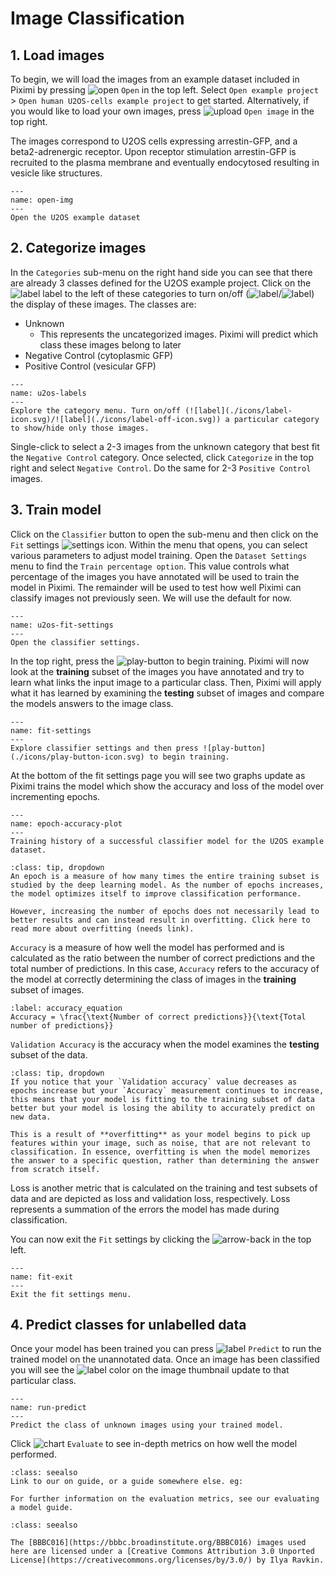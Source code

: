 # Image Classification
## 1. Load images

To begin, we will load the images from an example dataset included in Piximi by pressing ![open](./icons/open-folder-icon.svg) `Open` in the top left. Select `Open example project` > `Open human U2OS-cells example project` to get started. Alternatively, if you would like to load your own images, press ![upload](./icons/cloud-upload-icon.svg) `Open image` in the top right.

The images correspond to U2OS cells expressing arrestin-GFP, and a beta2-adrenergic receptor. Upon receptor stimulation arrestin-GFP is recruited to the plasma membrane and eventually endocytosed resulting in vesicle like structures.   


```{figure} ./img/user-guide-open-img.png
---
name: open-img
---
Open the U2OS example dataset
```

## 2. Categorize images

In the `Categories` sub-menu on the right hand side you can see that there are already 3 classes defined for the U2OS example project. Click on the ![label](./icons/label-icon.svg) label to the left of these categories to turn on/off (![label](./icons/label-icon.svg)/![label](./icons/label-off-icon.svg)) the display of these images. The classes are:
- Unknown
  - This represents the uncategorized images. Piximi will predict which class these images belong to later
- Negative Control (cytoplasmic GFP)
- Positive Control (vesicular GFP)

```{figure} ./img/user-guide-u2os-label-highlight.png
---
name: u2os-labels
---
Explore the category menu. Turn on/off (![label](./icons/label-icon.svg)/![label](./icons/label-off-icon.svg)) a particular category to show/hide only those images.
```

<!-- ```{margin} 
**Terminology**: We categorize into classes
``` -->

Single-click to select a 2-3 images from the unknown category that best fit the `Negative Control` category. Once selected, click `Categorize` in the top right and select `Negative Control`. Do the same for 2-3 `Positive Control` images.

<!-- ```{admonition} How many images should I categorize?
:class: tip, dropdown
Should this info be added? Something like:
Click here for considerations when categorizing your images and deciding on how many images to add to each category.
``` -->

## 3. Train model

Click on the `Classifier` button to open the sub-menu and then click on the `Fit` settings ![settings](./icons/settings-icon.svg) icon. Within the menu that opens, you can select various parameters to adjust model training. Open the `Dataset Settings` menu to find the `Train percentage option`. This value controls what percentage of the images you have annotated will be used to train the model in Piximi. The remainder will be used to test how well Piximi can classify images not previously seen. We will use the default for now.

```{figure} ./img/user-guide-u2os-fit-settings.png
---
name: u2os-fit-settings
---
Open the classifier settings.
```

In the top right, press the ![play-button](./icons/play-button-icon.svg) to begin training. Piximi will now look at the **training** subset of the images you have annotated and try to learn what links the input image to a particular class. Then, Piximi will apply what it has learned by examining the **testing** subset of images and compare the models answers to the image class.

```{figure} ./img/user-guide-run-fit.png
---
name: fit-settings
---
Explore classifier settings and then press ![play-button](./icons/play-button-icon.svg) to begin training.
```

At the bottom of the fit settings page you will see two graphs update as Piximi trains the model which show the accuracy and loss of the model over incrementing epochs.

```{figure} ./img/user-guide-accuracy-plot.png
---
name: epoch-accuracy-plot
---
Training history of a successful classifier model for the U2OS example dataset.
```

```{admonition} What is an epoch?
:class: tip, dropdown
An epoch is a measure of how many times the entire training subset is studied by the deep learning model. As the number of epochs increases, the model optimizes itself to improve classification performance.

However, increasing the number of epochs does not necessarily lead to better results and can instead result in overfitting. Click here to read more about overfitting (needs link).
```

`Accuracy` is a measure of how well the model has performed and is calculated as the ratio between the number of correct predictions and the total number of predictions. In this case, `Accuracy` refers to the accuracy of the model at correctly determining the class of images in the **training** subset of images.

<!-- https://developers.google.com/machine-learning/crash-course/classification/accuracy -->
```{math}
:label: accuracy_equation
Accuracy = \frac{\text{Number of correct predictions}}{\text{Total number of predictions}}
```

`Validation Accuracy` is the accuracy when the model examines the **testing** subset of the data. 

```{admonition} Validation accuracy vs accuracy
:class: tip, dropdown
If you notice that your `Validation accuracy` value decreases as epochs increase but your `Accuracy` measurement continues to increase, this means that your model is fitting to the training subset of data better but your model is losing the ability to accurately predict on new data.

This is a result of **overfitting** as your model begins to pick up features within your image, such as noise, that are not relevant to classification. In essence, overfitting is when the model memorizes the answer to a specific question, rather than determining the answer from scratch itself.
```

Loss is another metric that is calculated on the training and test subsets of data and are depicted as loss and validation loss, respectively. Loss represents a summation of the errors the model has made during classification. 

You can now exit the `Fit` settings by clicking the ![arrow-back](./icons/arrow-back-icon.svg) in the top left.

```{figure} ./img/user-guide-exit-fit.png
---
name: fit-exit
---
Exit the fit settings menu.
```

<!-- ```{margin} An optional title
Diagnosing model underfitting and overfitting: https://machinelearningmastery.com/learning-curves-for-diagnosing-machine-learning-model-performance/

Discussion about train, validation and test sets: https://github.com/piximi/prototype/discussions/217

Piximi does not currently have a hold-out test-like set.
``` -->

## 4. Predict classes for unlabelled data

Once your model has been trained you can press ![label](./icons/label-important-icon.svg) `Predict` to run the trained model on the unannotated data. Once an image has been classified you will see the ![label](./icons/label-icon.svg) color on the image thumbnail update to that particular class.

```{figure} ./img/user-guide-u2os-run-predict.png
---
name: run-predict
---
Predict the class of unknown images using your trained model.
```

Click ![chart](./icons/chart-icon.svg) `Evaluate` to see in-depth metrics on how well the model performed.

<!-- ```{figure} ./img/user-guide-evaluate.png
---
name: evaluate
---
TBC
``` -->

```{admonition} See also
:class: seealso
Link to our on guide, or a guide somewhere else. eg:

For further information on the evaluation metrics, see our evaluating a model guide.
```

```{admonition} Copyright
:class: seealso

The [BBBC016](https://bbbc.broadinstitute.org/BBBC016) images used here are licensed under a [Creative Commons Attribution 3.0 Unported License](https://creativecommons.org/licenses/by/3.0/) by Ilya Ravkin.
```


